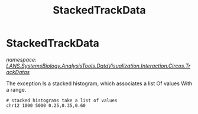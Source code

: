 ﻿---
title: StackedTrackData
---

# StackedTrackData
_namespace: [LANS.SystemsBiology.AnalysisTools.DataVisualization.Interaction.Circos.TrackDatas](N-LANS.SystemsBiology.AnalysisTools.DataVisualization.Interaction.Circos.TrackDatas.html)_

The exception Is a stacked histogram, which associates a list Of values With a range.
 
 ```
 # stacked histograms take a list of values
 chr12 1000 5000 0.25,0.35,0.60
 ```




